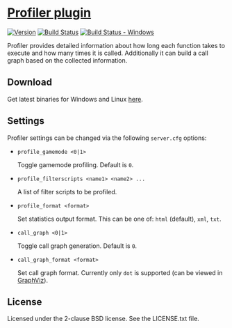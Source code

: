 [Profiler plugin][github]
=========================

[![Version][version_badge]][version]
[![Build Status][build_status]][build]
[![Build Status - Windows][build_status_win]][build_win]

Profiler provides detailed information about how long each function takes to
execute and how many times it is called. Additionally it can build a call
graph based on the collected information.

Download
--------

Get latest binaries for Windows and Linux [here][download].

Settings
--------

Profiler settings can be changed via the following `server.cfg` options:

*	`profile_gamemode <0|1>`

	Toggle gamemode profiling. Default is `0`.

*	`profile_filterscripts <name1> <name2> ...`

	A list of filter scripts to be profiled.

*	`profile_format <format>`

	Set statistics output format. This can be one of: `html` (default), `xml`,
	`txt`.

*	`call_graph <0|1>`

	Toggle call graph generation. Default is `0`.

*	`call_graph_format <format>`

	Set call graph format. Currently only `dot` is supported (can be viewed
	in [GraphViz][graphviz]).

License
-------

Licensed under the 2-clause BSD license. See the LICENSE.txt file.

[github]: https://github.com/Zeex/samp-plugin-profiler
[version]: http://badge.fury.io/gh/Zeex%2Fsamp-plugin-profiler
[version_badge]: https://badge.fury.io/gh/Zeex%2Fsamp-plugin-profiler.svg
[build]: https://travis-ci.org/Zeex/samp-plugin-profiler
[build_status]: https://travis-ci.org/Zeex/samp-plugin-profiler.svg?branch=master
[build_win]: https://ci.appveyor.com/project/Zeex/samp-plugin-profiler/branch/master
[build_status_win]: https://ci.appveyor.com/api/projects/status/kmv39b0awryjvykq/branch/master?svg=true
[download]: https://github.com/Zeex/samp-plugin-profiler/releases
[graphviz]: http://www.graphviz.org
